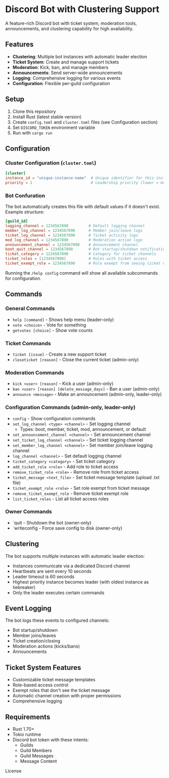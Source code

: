# Discord Bot with Clustering Support

A feature-rich Discord bot with ticket system, moderation tools, announcements, and clustering capability for high availability.

## Features

- **Clustering**: Multiple bot instances with automatic leader election
- **Ticket System**: Create and manage support tickets
- **Moderation**: Kick, ban, and manage members
- **Announcements**: Send server-wide announcements
- **Logging**: Comprehensive logging for various events
- **Configuration**: Flexible per-guild configuration

## Setup

1. Clone this repository
2. Install Rust (latest stable version)
3. Create `config.toml` and `cluster.toml` files (see Configuration section)
4. Set `DISCORD_TOKEN` environment variable
5. Run with `cargo run`

## Configuration

### Cluster Configuration (`cluster.toml`)
```toml
[cluster]
instance_id = "unique-instance-name"  # Unique identifier for this instance
priority = 1                          # Leadership priority (lower = more likely to be leader)
```

### Bot Confuration
The bot automatically creates this file with default values if it doesn't exist.
Example structure:
```toml
[guild_id]
logging_channel = 1234567890         # Default logging channel
member_log_channel = 1234567890      # Member join/leave logs
ticket_log_channel = 1234567890      # Ticket activity logs
mod_log_channel = 1234567890         # Moderation action logs
announcement_channel = 1234567890    # Announcement channel
boot_quit_channel = 1234567890       # Bot startup/shutdown notifications
ticket_category = 1234567890         # Category for ticket channels
ticket_roles = [1234567890]          # Roles with ticket access
ticket_exempt_role = 1234567890      # Role exempt from seeing ticket message
```
Running the `/help config` command will show all available subcommands for configuration.

## Commands

### General Commands
* `help [command]` - Shows help menu (leader-only)
* `vote <choice>` - Vote for something
* `getvotes [choice]` - Show vote counts

### Ticket Commands
* `ticket [issue]` - Create a new support ticket
* `closeticket [reason]` - Close the current ticket (admin-only)

### Moderation Commands
* `kick <user> [reason]` - Kick a user (admin-only)
* `ban <user> [reason] [delete_message_days]` - Ban a user (admin-only)
* `announce <message>` - Make an announcement (admin-only, leader-only)

### Configuration Commands (admin-only, leader-only)
* `config` - Show configuration commands
* `set_log_channel <type> <channel>` - Set logging channel
    * Types: boot, member, ticket, mod, announcement, or default
* `set_announcement_channel <channel>` - Set announcement channel
* `set_ticket_log_channel <channel>` - Set ticket logging channel
* `set_member_log_channel <channel>` - Set member join/leave logging channel
* `log_channel <channel>` - Set default logging channel
* `ticket_category <category>` - Set ticket category
* `add_ticket_role <role>` - Add role to ticket access
* `remove_ticket_role <role>` - Remove role from ticket access
* `ticket_message <text_file>` - Set ticket message template (upload .txt file)
* `ticket_exempt_role <role>` - Set role exempt from ticket message
* `remove_ticket_exempt_role` - Remove ticket exempt role
* `list_ticket_roles` - List all ticket access roles

### Owner Commands
* `quit - Shutdown the bot (owner-only)
* `writeconfig - Force save config to disk (owner-only)

## Clustering
The bot supports multiple instances with automatic leader election:
* Instances communicate via a dedicated Discord channel
* Heartbeats are sent every 10 seconds
* Leader timeout is 60 seconds
* Highest priority instance becomes leader (with oldest instance as tiebreaker)
* Only the leader executes certain commands

## Event Logging
The bot logs these events to configured channels:
* Bot startup/shutdown
* Member joins/leaves
* Ticket creation/closing
* Moderation actions (kicks/bans)
* Announcements

## Ticket System Features
* Customizable ticket message templates
* Role-based access control
* Exempt roles that don't see the ticket message
* Automatic channel creation with proper permissions
* Comprehensive logging

## Requirements
* Rust 1.70+
* Tokio runtime
* Discord bot token with these intents:
    * Guilds
    * Guild Members
    * Guild Messages
    * Message Content

License
